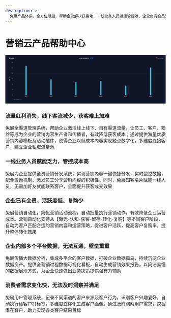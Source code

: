 ```yaml
---
description: >-
  兔展产品体系，全方位赋能，帮助企业解决获客难、一线业务人员赋能管控难、企业自有会员活跃度低、多数据平台无法互通、消费者需求洞察难等问题，打通企业增长营销之路。
---
```


# 营销云产品帮助中心

![](.gitbook/assets/image%20%28152%29.png)

### 流量红利消失，线下客流减少，获客难上加难

兔展全渠道管理系统，帮助企业激活线上线下、自有渠道流量，让员工、客户、粉丝等成为企业的营销内容生产者和传播者，有效降低获客成本；通过提供海量优质营销内容模板及活动插件，使得企业以低成本内容实现触点数字化，多维度连接客户，建立企业私域流量池

### 一线业务人员赋能乏力，管控成本高

兔展为企业提供全员营销分发系统，实现营销内容一键快捷分发，实时监控数据，配合激励机制，激发员工分享营销内容的积极性。同时，兔展知客名片赋能一线人员，无需加好友就能联系客户，全面提升获客成交效果

### 企业已有会员，活跃度低、复购少

兔展营销自动化，简化营销活动流程，自动批量执行营销动作，有效降低企业运营成本。营销自动化支持从【曝光-认知-获客-留存-转化-复购】等不同客户阶段，自动为客户匹配合适的营销内容和运营策略，促进客户活跃，提高客户复购率，提升整体转化效果

### 企业内部多个平台数据，无法互通，壁垒重重

兔展传播大数据分析，集成多平台的客户数据，打破企业数据孤岛，持续沉淀企业数据资产。提供全营销过程数据可视化看板，自动生成营销效果报告，以简洁易懂的数据展现方式，为企业快速做出业务决策提供强有力辅助

### 消费者需求变化快，无法及时洞察并满足

兔展用户管理系统，记录不同渠道的客户来源及客户行为，识别客户兴趣爱好，自动执行给客户打标签，多维度立体化生成客户画像。通过及时洞察用户需求，挖掘潜在客户，助力实现各类客户结果目标



